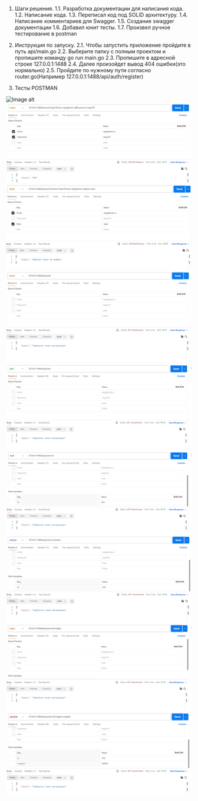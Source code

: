1. Шаги решения.
1.1. Разработка документации для написания кода.
1.2. Написание кода.
1.3. Переписал код под SOLID архитектуру.
1.4. Написание комментариев для Swagger.
1.5. Создание swagger документации
1.6. Добавил юнит тесты.
1.7. Произвел ручное тестирование в postman
2. Инструкция по запуску.
2.1. Чтобы запустить приложение пройдите в путь api/main.go
2.2. Выберите папку с полным проектом и пропишите команду go run main.go
2.3. Пропишите в адресной строке 127.0.0.1:1488
2.4. Далее произойдет вывод 404 ошибки(это нормально)
2.5. Пройдите по нужному пути согласно router.go(Например 127.0.0.1:1488/api/auth/register)

3. Тесты POSTMAN 



![Image alt](https://github.com/rembov/apicpt/raw/main/images/qw.png)
![Image alt](https://github.com/rembov/apicpt/raw/main/images/2.png)
![Image alt](https://github.com/rembov/apicpt/raw/main/images/3.png)
![Image alt](https://github.com/rembov/apicpt/raw/main/images/4.png)
![Image alt](https://github.com/rembov/apicpt/raw/main/images/5.png)
![Image alt](https://github.com/rembov/apicpt/raw/main/images/6.png)
![Image alt](https://github.com/rembov/apicpt/raw/main/images/7.png)
![Image alt](https://github.com/rembov/apicpt/raw/main/images/8.png)
![Image alt](https://github.com/rembov/apicpt/raw/main/images/9.png)








